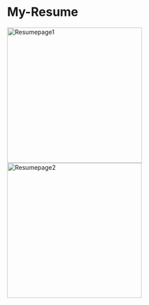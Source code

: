# My-Resume


<img width="314" alt="Resumepage1" src="https://user-images.githubusercontent.com/99300527/187675020-206093c2-2a34-48b6-b835-89ec45e4a172.PNG">
<img width="313" alt="Resumepage2" src="https://user-images.githubusercontent.com/99300527/187675035-4bcd1592-925c-46ed-ae8c-b6e0036666b0.PNG">
